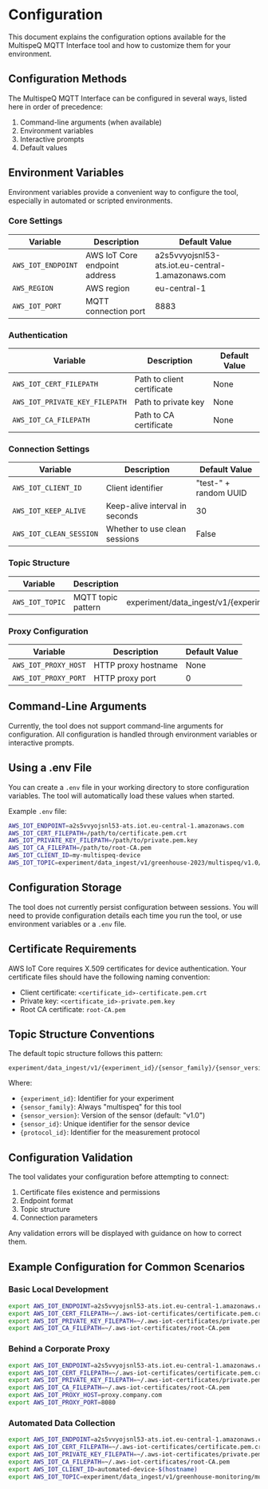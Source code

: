# Configuration

This document explains the configuration options available for the MultispeQ MQTT Interface tool and how to customize them for your environment.

## Configuration Methods

The MultispeQ MQTT Interface can be configured in several ways, listed here in order of precedence:

1. Command-line arguments (when available)
2. Environment variables
3. Interactive prompts
4. Default values

## Environment Variables

Environment variables provide a convenient way to configure the tool, especially in automated or scripted environments.

### Core Settings

| Variable           | Description                   | Default Value                                     |
| ------------------ | ----------------------------- | ------------------------------------------------- |
| `AWS_IOT_ENDPOINT` | AWS IoT Core endpoint address | a2s5vvyojsnl53-ats.iot.eu-central-1.amazonaws.com |
| `AWS_REGION`       | AWS region                    | eu-central-1                                      |
| `AWS_IOT_PORT`     | MQTT connection port          | 8883                                              |

### Authentication

| Variable                       | Description                | Default Value |
| ------------------------------ | -------------------------- | ------------- |
| `AWS_IOT_CERT_FILEPATH`        | Path to client certificate | None          |
| `AWS_IOT_PRIVATE_KEY_FILEPATH` | Path to private key        | None          |
| `AWS_IOT_CA_FILEPATH`          | Path to CA certificate     | None          |

### Connection Settings

| Variable                | Description                    | Default Value         |
| ----------------------- | ------------------------------ | --------------------- |
| `AWS_IOT_CLIENT_ID`     | Client identifier              | "test-" + random UUID |
| `AWS_IOT_KEEP_ALIVE`    | Keep-alive interval in seconds | 30                    |
| `AWS_IOT_CLEAN_SESSION` | Whether to use clean sessions  | False                 |

### Topic Structure

| Variable        | Description        | Default Value                                                                             |
| --------------- | ------------------ | ----------------------------------------------------------------------------------------- |
| `AWS_IOT_TOPIC` | MQTT topic pattern | experiment/data_ingest/v1/\{experiment_id\}/multispeq/v1.0/cli_test_sensor_id/\{protocol_id\} |

### Proxy Configuration

| Variable             | Description         | Default Value |
| -------------------- | ------------------- | ------------- |
| `AWS_IOT_PROXY_HOST` | HTTP proxy hostname | None          |
| `AWS_IOT_PROXY_PORT` | HTTP proxy port     | 0             |

## Command-Line Arguments

Currently, the tool does not support command-line arguments for configuration. All configuration is handled through environment variables or interactive prompts.

## Using a .env File

You can create a `.env` file in your working directory to store configuration variables. The tool will automatically load these values when started.

Example `.env` file:

```bash
AWS_IOT_ENDPOINT=a2s5vvyojsnl53-ats.iot.eu-central-1.amazonaws.com
AWS_IOT_CERT_FILEPATH=/path/to/certificate.pem.crt
AWS_IOT_PRIVATE_KEY_FILEPATH=/path/to/private.pem.key
AWS_IOT_CA_FILEPATH=/path/to/root-CA.pem
AWS_IOT_CLIENT_ID=my-multispeq-device
AWS_IOT_TOPIC=experiment/data_ingest/v1/greenhouse-2023/multispeq/v1.0/device123/photosynthesis
```

## Configuration Storage

The tool does not currently persist configuration between sessions. You will need to provide configuration details each time you run the tool, or use environment variables or a `.env` file.

## Certificate Requirements

AWS IoT Core requires X.509 certificates for device authentication. Your certificate files should have the following naming convention:

- Client certificate: `<certificate_id>-certificate.pem.crt`
- Private key: `<certificate_id>-private.pem.key`
- Root CA certificate: `root-CA.pem`

## Topic Structure Conventions

The default topic structure follows this pattern:

```code
experiment/data_ingest/v1/{experiment_id}/{sensor_family}/{sensor_version}/{sensor_id}/{protocol_id}
```

Where:

- `{experiment_id}`: Identifier for your experiment
- `{sensor_family}`: Always "multispeq" for this tool
- `{sensor_version}`: Version of the sensor (default: "v1.0")
- `{sensor_id}`: Unique identifier for the sensor device
- `{protocol_id}`: Identifier for the measurement protocol

## Configuration Validation

The tool validates your configuration before attempting to connect:

1. Certificate files existence and permissions
2. Endpoint format
3. Topic structure
4. Connection parameters

Any validation errors will be displayed with guidance on how to correct them.

## Example Configuration for Common Scenarios

### Basic Local Development

```bash
export AWS_IOT_ENDPOINT=a2s5vvyojsnl53-ats.iot.eu-central-1.amazonaws.com
export AWS_IOT_CERT_FILEPATH=~/.aws-iot-certificates/certificate.pem.crt
export AWS_IOT_PRIVATE_KEY_FILEPATH=~/.aws-iot-certificates/private.pem.key
export AWS_IOT_CA_FILEPATH=~/.aws-iot-certificates/root-CA.pem
```

### Behind a Corporate Proxy

```bash
export AWS_IOT_ENDPOINT=a2s5vvyojsnl53-ats.iot.eu-central-1.amazonaws.com
export AWS_IOT_CERT_FILEPATH=~/.aws-iot-certificates/certificate.pem.crt
export AWS_IOT_PRIVATE_KEY_FILEPATH=~/.aws-iot-certificates/private.pem.key
export AWS_IOT_CA_FILEPATH=~/.aws-iot-certificates/root-CA.pem
export AWS_IOT_PROXY_HOST=proxy.company.com
export AWS_IOT_PROXY_PORT=8080
```

### Automated Data Collection

```bash
export AWS_IOT_ENDPOINT=a2s5vvyojsnl53-ats.iot.eu-central-1.amazonaws.com
export AWS_IOT_CERT_FILEPATH=~/.aws-iot-certificates/certificate.pem.crt
export AWS_IOT_PRIVATE_KEY_FILEPATH=~/.aws-iot-certificates/private.pem.key
export AWS_IOT_CA_FILEPATH=~/.aws-iot-certificates/root-CA.pem
export AWS_IOT_CLIENT_ID=automated-device-$(hostname)
export AWS_IOT_TOPIC=experiment/data_ingest/v1/greenhouse-monitoring/multispeq/v1.0/$(hostname)/hourly-scan
```
